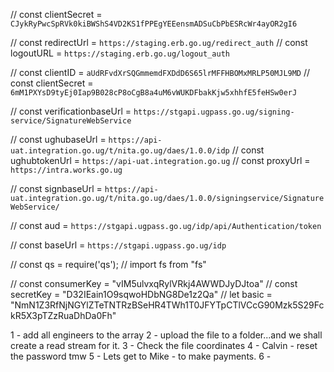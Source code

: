 
// const clientSecret = `CJykRyPwcSpRVk0kiBWShS4VD2KS1fPPEgYEEensmADSuCbPbESRcWr4ayOR2gI6`

// const redirectUrl = `https://staging.erb.go.ug/redirect_auth`
// const logoutURL = `https://staging.erb.go.ug/logout_auth`


// const clientID = `aUdRFvdXrSQGmmemdFXDdD6S65lrMFFHBOMxMRLP50MJL9MD`
// const clientSecret = `6mM1PXYsD9tyEj0Iap9B028cP8oCgB8a4uM6vWUKDFbakKjw5xhhfE5feHSw0erJ`

// const verificationbaseUrl = `https://stgapi.ugpass.go.ug/signing-service/SignatureWebService` 


// const ughubaseUrl = `https://api-uat.integration.go.ug/t/nita.go.ug/daes/1.0.0/idp`
// const ughubtokenUrl = `https://api-uat.integration.go.ug`
// const proxyUrl = `https://intra.works.go.ug`

// const signbaseUrl = `https://api-uat.integration.go.ug/t/nita.go.ug/daes/1.0.0/signingservice/SignatureWebService/`

// const aud = `https://stgapi.ugpass.go.ug/idp/api/Authentication/token`

// const baseUrl = `https://stgapi.ugpass.go.ug/idp`

// const qs = require('qs');
// import fs from "fs"

// const consumerKey = "vIM5ulvxqRylVRkj4AWWDJyDJtoa"
// const secretKey = "D32IEain1O9sqwoHDbNG8De1z2Qa"
// let basic = "NmN1Z3RfNjNGYlZTeTNTRzBSeHR4TWh1T0JFYTpCTlVCcG90Mzk5S29FckR5X3pTZzRuaDhDa0Fh"


1 -  add all engineers to the array
2 -  upload the file to a folder...and we shall create a read stream for  it.
3 -  Check the file coordinates
4 -  Calvin - reset the password tmw
5 -  Lets get to Mike  - to make payments.
6 -